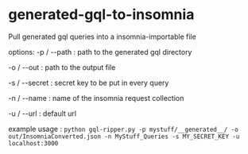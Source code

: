 # generated-gql-to-insomnia
Pull generated gql queries into a insomnia-importable file

options:
-p / --path : path to the generated gql directory

-o / --out : path to the output file

-s / --secret : secret key to be put in every query

-n / --name : name of the insomnia request collection

-u / --url : default url

example usage :
`python gql-ripper.py -p mystuff/__generated__/ -o out/InsomniaConverted.json -n MyStuff_Queries -s MY_SECRET_KEY -u localhost:3000`
